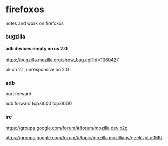 firefoxos
=========

notes and work on firefoxos

### bugzilla

#### adb devices empty on os 2.0

https://bugzilla.mozilla.org/show_bug.cgi?id=1060427

ok on 2.1, unresponsive on 2.0

### adb

port forward

adb forward tcp:6000 tcp:6000

### irc

https://groups.google.com/forum/#!forum/mozilla.dev.b2g

https://groups.google.com/forum/#!topic/mozilla.mozillians/gzekUpLo0MU

